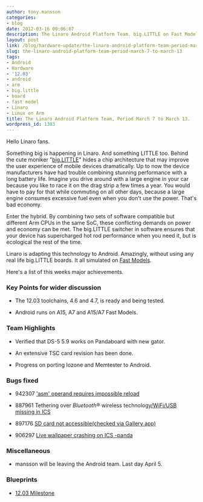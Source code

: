```yaml
---
author: tony.mansson
categories:
- blog
date: 2012-03-16 00:06:07
description: The Linaro Android Platform Team. big.LITTLE on Fast Model.
layout: post
link: /blog/hardware-update/the-linaro-android-platform-team-period-march-7-to-march-13/
slug: the-linaro-android-platform-team-period-march-7-to-march-13
tags:
- Android
- Hardware
- '12.03'
- android
- arm
- big.little
- board
- fast model
- Linaro
- Linux on Arm
title: The Linaro Android Platform Team, Period March 7 to March 13.
wordpress_id: 1383
---
```


Hello Linaro fans.

Something big is happening in Linaro. And something LITTLE too. Behind the cute moniker "[big.LITTLE](https://developer.arm.com/tools-and-software/software-development-tools/solutions/soc-design/biglittle)" hides a chip architecture that may improve the user experience of mobile devices dramatically. Up to now the device manufacturers have had trouble combining stunning performance with a long battery life. Imagine you drive around with a large engine in your car because you like to race it on the drag strip a few times a year. You would have to pay for that while commuting on all other days, because a large engine consumes excessive fuel even when you don't use the power. That's bad economy.

Enter the hybrid. By combining two sets of software compatible but different Arm CPUs in the same SoC, these conflicting demands on power and economy can be met. The big.LITTLE switcher in software ensures that your device has supercharged hot rod performance when you need it, but is ecological the rest of the time.

Linaro is adapting this technology to Android. Amazingly, without using any real life big.LITTLE boards. It all simulated on [Fast Models](https://www.arm.com/products/development-tools/simulation/fast-models).

Here's a list of this weeks major achievements.


### Key Points for wider discussion

  * The 12.03 toolchains, 4.6 and 4.7, is ready and being tested.


  * Android runs on A15, A7 and A15/A7 Fast Models.

### Team Highlights

  * Verified that DS-5 5.9 works on Pandaboard with new gator.


  * An extensive TSC card revision has been done.


  * Progress on porting Iozone and Memtester to Android.

### Bugs fixed

  * 942307	[ 'asm' operand requires impossible reload](https://bugs.launchpad.net/linaro-android/+bug/942307)


  * 887961	Tethering over _Bluetooth_® wireless technology[/WiFi/USB missing in ICS](https://bugs.launchpad.net/linaro-android/+bug/887961)


  * 897176	[ SD card not accessible(checked via Gallery app)](https://bugs.launchpad.net/linaro-android/+bug/897176)


  * 906297	[ Live wallpaper crashing on ICS -panda](https://bugs.launchpad.net/linaro-android/+bug/906297)

### Miscellaneous

  * mansson will be leaving the Android team. Last day April 5.

### Blueprints


  * [12.03 Milestone](https://launchpad.net/linaro-android/+milestone/12.03)
